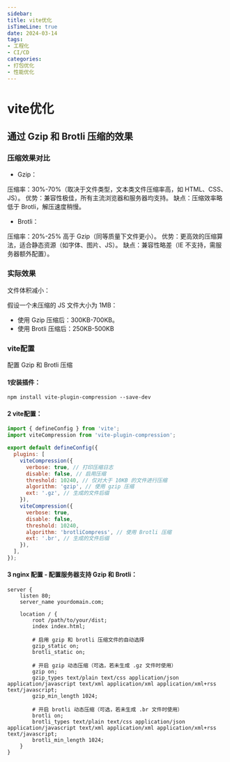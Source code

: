 ```yaml
---
sidebar:
title: vite优化
isTimeLine: true
date: 2024-03-14
tags:
- 工程化
- CI/CD
categories:
- 打包优化
- 性能优化
---
```

# vite优化

## 通过 Gzip 和 Brotli 压缩的效果

### 压缩效果对比
* Gzip：

压缩率：30%-70%（取决于文件类型，文本类文件压缩率高，如 HTML、CSS、JS）。
优势：兼容性极佳，所有主流浏览器和服务器均支持。
缺点：压缩效率略低于 Brotli，解压速度稍慢。
* Brotli：

压缩率：20%-25% 高于 Gzip（同等质量下文件更小）。
优势：更高效的压缩算法，适合静态资源（如字体、图片、JS）。
缺点：兼容性略差（IE 不支持，需服务器额外配置）。

### 实际效果
文件体积减小：

假设一个未压缩的 JS 文件大小为 1MB：
* 使用 Gzip 压缩后：300KB-700KB。
* 使用 Brotli 压缩后：250KB-500KB

### vite配置

 配置 Gzip 和 Brotli 压缩

#### 1安装插件：

```shell
npm install vite-plugin-compression --save-dev
```
#### 2 vite配置：

```js
import { defineConfig } from 'vite';
import viteCompression from 'vite-plugin-compression';

export default defineConfig({
  plugins: [
    viteCompression({
      verbose: true, // 打印压缩日志
      disable: false, // 启用压缩
      threshold: 10240, // 仅对大于 10KB 的文件进行压缩
      algorithm: 'gzip', // 使用 gzip 压缩
      ext: '.gz', // 生成的文件后缀
    }),
    viteCompression({
      verbose: true,
      disable: false,
      threshold: 10240,
      algorithm: 'brotliCompress', // 使用 Brotli 压缩
      ext: '.br', // 生成的文件后缀
    }),
  ],
});
```

#### 3 nginx 配置 - 配置服务器支持 Gzip 和 Brotli：
    
```text
server {
    listen 80;
    server_name yourdomain.com;

    location / {
        root /path/to/your/dist;
        index index.html;

        # 启用 gzip 和 brotli 压缩文件的自动选择
        gzip_static on;
        brotli_static on;

        # 开启 gzip 动态压缩（可选，若未生成 .gz 文件时使用）
        gzip on;
        gzip_types text/plain text/css application/json application/javascript text/xml application/xml application/xml+rss text/javascript;
        gzip_min_length 1024;

        # 开启 brotli 动态压缩（可选，若未生成 .br 文件时使用）
        brotli on;
        brotli_types text/plain text/css application/json application/javascript text/xml application/xml application/xml+rss text/javascript;
        brotli_min_length 1024;
    }
}
```



